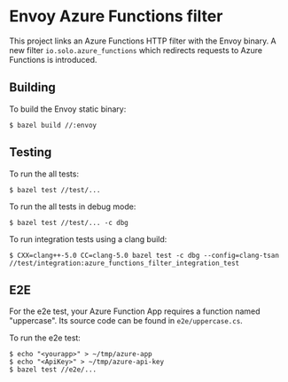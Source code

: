 # Envoy Azure Functions filter

This project links an Azure Functions HTTP filter with the Envoy binary.
A new filter `io.solo.azure_functions` which redirects requests to Azure Functions is introduced.

## Building

To build the Envoy static binary:

```
$ bazel build //:envoy
```

## Testing

To run the all tests:

```
$ bazel test //test/...
```

To run the all tests in debug mode:

```
$ bazel test //test/... -c dbg
```

To run integration tests using a clang build:

```
$ CXX=clang++-5.0 CC=clang-5.0 bazel test -c dbg --config=clang-tsan //test/integration:azure_functions_filter_integration_test
```

## E2E

For the e2e test, your Azure Function App requires a function named "uppercase". Its source code can be found in `e2e/uppercase.cs`.

To run the e2e test:

```
$ echo "<yourapp>" > ~/tmp/azure-app
$ echo "<ApiKey>" > ~/tmp/azure-api-key
$ bazel test //e2e/...
```
